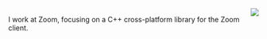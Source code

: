 <img align="right" src="https://github-readme-stats.vercel.app/api?username=ustcqidi&show_icons=true&icon_color=CE1D2D&text_color=718096&bg_color=ffffff&hide_title=true" />

I work at Zoom, focusing on a C++ cross-platform library for the Zoom client.
